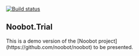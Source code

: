 [![Build status](https://ci.appveyor.com/api/projects/status/c36hk043wv51t6ey?svg=true)](https://ci.appveyor.com/project/eraclys/noobot.trial)

<h2>Noobot.Trial</h2>
This is a demo version of the [Noobot project](https://github.com/noobot/noobot) to be presented.